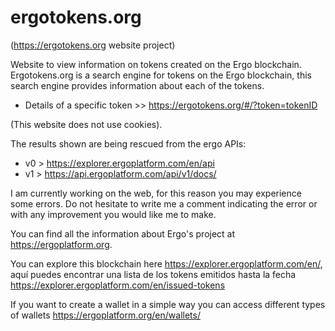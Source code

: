 # ergotokens.org 
(https://ergotokens.org website project)

Website to view information on tokens created on the Ergo blockchain.
Ergotokens.org is a search engine for tokens on the Ergo blockchain, this search engine provides information about each of the tokens.

- Details of a specific token >> https://ergotokens.org/#/?token=tokenID

(This website does not use cookies).

The results shown are being rescued from the ergo APIs:

- v0 > https://explorer.ergoplatform.com/en/api
- v1 > https://api.ergoplatform.com/api/v1/docs/

I am currently working on the web, for this reason you may experience some errors. Do not hesitate to write me a comment indicating the error or with any improvement you would like me to make.

You can find all the information about Ergo's project at https://ergoplatform.org.

You can explore this blockchain here https://explorer.ergoplatform.com/en/, aquí puedes encontrar una lista de los tokens emitidos hasta la fecha https://explorer.ergoplatform.com/en/issued-tokens

If you want to create a wallet in a simple way you can access different types of wallets https://ergoplatform.org/en/wallets/
